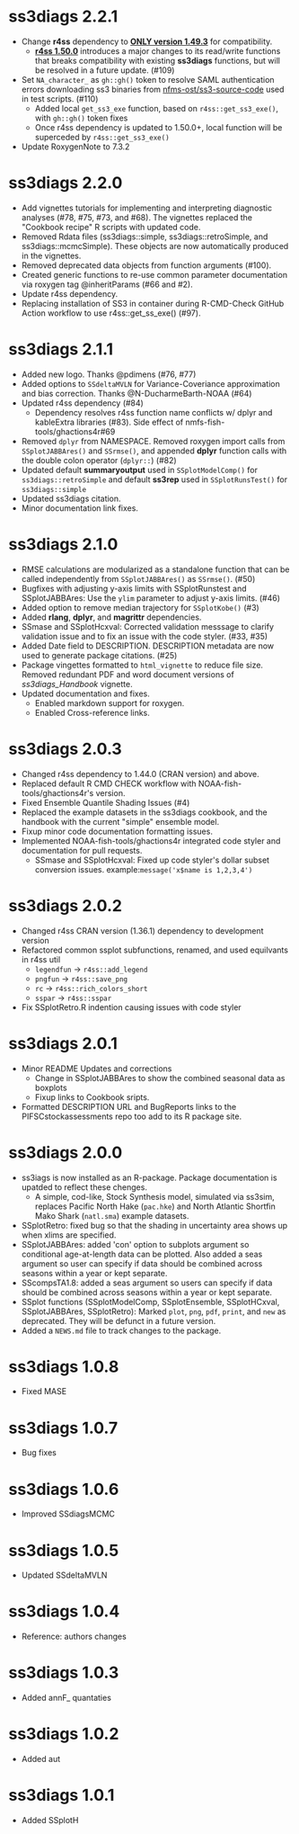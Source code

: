 # ss3diags 2.2.1

* Change **r4ss** dependency to **[ONLY version 1.49.3](https://github.com/r4ss/r4ss/releases/tag/v1.49.3)** for compatibility. 
  * **[r4ss 1.50.0](https://github.com/r4ss/r4ss/releases/tag/v1.50.0)** introduces a major changes to its read/write functions that breaks compatibility with existing **ss3diags** functions, but will be resolved in a future update. (#109)
* Set `NA_character_` as `gh::gh()` token to resolve SAML authentication errors downloading ss3 binaries from [nfms-ost/ss3-source-code](https://github.com/nmfs-ost/ss3-source-code) used in test scripts. (#110)
  * Added local `get_ss3_exe` function, based on `r4ss::get_ss3_exe()`, with `gh::gh()` token fixes 
  * Once r4ss dependency is updated to 1.50.0+, local function will be superceded by `r4ss::get_ss3_exe()`
* Update RoxygenNote to 7.3.2 

# ss3diags 2.2.0

* Add vignettes tutorials for implementing and interpreting diagnostic analyses (#78, #75, #73, and #68). The vignettes replaced the "Cookbook recipe" R scripts with updated code.
* Removed Rdata files (ss3diags::simple, ss3diags::retroSimple, and ss3diags::mcmcSimple). These objects are now automatically produced in the vignettes.
* Removed deprecated data objects from function arguments (#100).
* Created generic functions to re-use common parameter documentation via roxygen tag @inheritParams (#66 and #2).
* Update r4ss dependency.
* Replacing installation of SS3 in container during R-CMD-Check GitHub Action workflow to use r4ss::get_ss_exe() (#97).

# ss3diags 2.1.1

* Added new logo. Thanks @pdimens (#76, #77)
* Added options to `SSdeltaMVLN` for Variance-Coveriance approximation and bias correction. Thanks @N-DucharmeBarth-NOAA (#64)
* Updated r4ss dependency (#84)
  * Dependency resolves r4ss function name conflicts w/ dplyr and kableExtra libraries (#83). Side effect of nmfs-fish-tools/ghactions4r#69
* Removed `dplyr` from NAMESPACE. Removed roxygen import calls from `SSplotJABBAres()` and `SSrmse()`, and appended **dplyr** function calls with the double colon operator (`dplyr::`)  (#82)
* Updated default **summaryoutput** used in `SSplotModelComp()` for `ss3diags::retroSimple` and default **ss3rep** used in `SSplotRunsTest()` for `ss3diags::simple`
* Updated ss3diags citation. 
* Minor documentation link fixes.

# ss3diags 2.1.0

* RMSE calculations are modularized as a standalone function that can be called independently from `SSplotJABBAres()` as `SSrmse()`. (#50) 
* Bugfixes with adjusting y-axis limits with SSplotRunstest and SSplotJABBAres: Use the `ylim` parameter to adjust y-axis limits. (#46)
* Added option to remove median trajectory for `SSplotKobe()` (#3)
* Added **rlang**, **dplyr**, and **magrittr** dependencies.
* SSmase and SSplotHcxval: Corrected validation messsage to clarify validation issue and to fix an issue with the code styler. (#33, #35)
* Added Date field to DESCRIPTION. DESCRIPTION metadata are now used to generate package citations. (#25)
* Package vingettes formatted to `html_vignette` to reduce file size. Removed redundant PDF and word document versions of *ss3diags_Handbook* vignette.
* Updated documentation and fixes.
  * Enabled markdown support for roxygen. 
  * Enabled Cross-reference links.

# ss3diags 2.0.3

* Changed r4ss dependency to 1.44.0 (CRAN version) and above. 
* Replaced default R CMD CHECK workflow with NOAA-fish-tools/ghactions4r's version.
* Fixed Ensemble Quantile Shading Issues (#4)
* Replaced the example datasets in the ss3diags cookbook, and the handbook with the current "simple" ensemble model.
* Fixup minor code documentation formatting issues.
* Implemented NOAA-fish-tools/ghactions4r integrated code styler and documentation for pull requests.
  * SSmase and SSplotHcxval: Fixed up code styler's dollar subset conversion issues. example:`message('x$name is 1,2,3,4')`

# ss3diags 2.0.2

* Changed r4ss CRAN version (1.36.1) dependency to development version
* Refactored common ssplot subfunctions, renamed, and used equilvants in r4ss util 
  * `legendfun` -> `r4ss::add_legend`
  * `pngfun` -> `r4ss::save_png`
  * `rc` -> `r4ss::rich_colors_short`
  * `sspar` -> `r4ss::sspar`
* Fix SSplotRetro.R indention causing issues with code styler

# ss3diags 2.0.1

* Minor README Updates and corrections
  * Change in SSplotJABBAres to show the combined seasonal data as boxplots
  * Fixup links to Cookbook sripts.
* Formatted DESCRIPTION URL and BugReports links to the PIFSCstockassessments repo too add to its R package site.

# ss3diags 2.0.0 

* ss3iags is now installed as an R-package. Package documentation is upatded to reflect these chenges. 
  * A simple, cod-like, Stock Synthesis model, simulated via ss3sim, replaces Pacific North Hake (`pac.hke`) and North Atlantic Shortfin Mako Shark (`natl.sma`) example datasets.
* SSplotRetro: fixed bug so that the shading in uncertainty area shows up when xlims are specified.
* SSplotJABBAres: added 'con' option to subplots argument so conditional age-at-length data can be plotted. Also added a seas argument so user can specify if data should be combined across seasons within a year or kept separate. 
* SScompsTA1.8: added a seas argument so users can specify if data should be combined across seasons within a year or kept separate.
* SSplot functions (SSplotModelComp, SSplotEnsemble, SSplotHCxval, SSplotJABBAres, SSplotRetro): Marked `plot`, `png`, `pdf`, `print`, and `new` as deprecated. They will be defunct in a future version.
* Added a `NEWS.md` file to track changes to the package.

# ss3diags 1.0.8

* Fixed MASE

# ss3diags 1.0.7

* Bug fixes

# ss3diags 1.0.6

* Improved SSdiagsMCMC

# ss3diags 1.0.5

* Updated SSdeltaMVLN

# ss3diags 1.0.4 

* Reference: authors changes 

# ss3diags 1.0.3

* Added annF_ quantaties

# ss3diags 1.0.2

* Added aut

# ss3diags 1.0.1

* Added SSplotH
